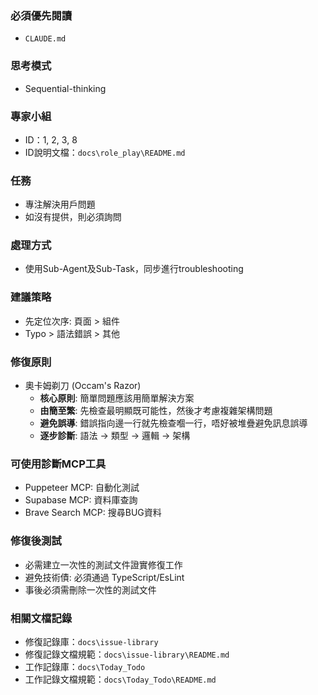 ### 必須優先閱讀
- `CLAUDE.md`

### 思考模式
- Sequential-thinking

### 專家小組
- ID：1, 2, 3, 8
- ID說明文檔：`docs\role_play\README.md`

### 任務
- 專注解決用戶問題
- 如沒有提供，則必須詢問

### 處理方式
- 使用Sub-Agent及Sub-Task，同步進行troubleshooting

### 建議策略
- 先定位次序: 頁面 > 組件
- Typo > 語法錯誤 > 其他

### 修復原則

- 奧卡姆剃刀 (Occam's Razor)
  - **核心原則**: 簡單問題應該用簡單解決方案
  - **由簡至繁**: 先檢查最明顯既可能性，然後才考慮複雜架構問題
  - **避免誤導**: 錯誤指向邊一行就先檢查嗰一行，唔好被堆疊避免訊息誤導
  - **逐步診斷**: 語法 → 類型 → 邏輯 → 架構

### 可使用診斷MCP工具
- Puppeteer MCP: 自動化測試
- Supabase MCP: 資料庫查詢
- Brave Search MCP: 搜尋BUG資料

### 修復後測試
- 必需建立一次性的測試文件證實修復工作
- 避免技術債: 必須通過 TypeScript/EsLint
- 事後必須需刪除一次性的測試文件

### 相關文檔記錄
- 修復記錄庫：`docs\issue-library`
- 修復記錄文檔規範：`docs\issue-library\README.md`
- 工作記錄庫：`docs\Today_Todo`
- 工作記錄文檔規範：`docs\Today_Todo\README.md`